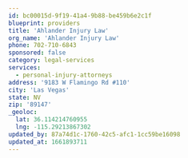 ```yaml
---
id: bc00015d-9f19-41a4-9b88-be459b6e2c1f
blueprint: providers
title: 'Ahlander Injury Law'
org_name: 'Ahlander Injury Law'
phone: 702-710-6843
sponsored: false
category: legal-services
services:
  - personal-injury-attorneys
address: '9183 W Flamingo Rd #110'
city: 'Las Vegas'
state: NV
zip: '89147'
_geoloc:
  lat: 36.114214760955
  lng: -115.29213867302
updated_by: 87a74d1c-1760-42c5-afc1-1cc59be16098
updated_at: 1661893711
---
```

